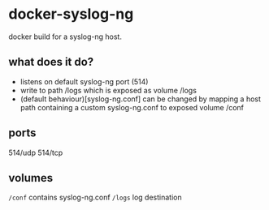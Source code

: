 # docker-syslog-ng
docker build for a syslog-ng host. 

## what does it do?
 * listens on default syslog-ng port (514)  
 * write to path /logs which is exposed as volume /logs  
 * (default behaviour)[syslog-ng.conf] can be changed by mapping a host path containing a custom syslog-ng.conf to exposed volume /conf  

## ports
514/udp
514/tcp

## volumes
`/conf` contains syslog-ng.conf
`/logs` log destination